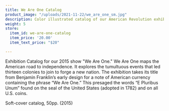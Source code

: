 ```yaml
---
title: We Are One Catalog
product_image: "/uploads/2021-11-22/we_are_one_sm.jpg"
description: Color illustrated catalog of our American Revolution exhibition
weight: 5
store:
  item_id: we-are-one-catalog
  item_price: '20.00'
  item_text_price: "$20"

---
```

Exhibition Catalog for our 2015 show "We Are One." We Are One maps the American road to independence. It explores the tumultuous events that led thirteen colonies to join to forge a new nation. The exhibition takes its title from Benjamin Franklin’s early design for a note of American currency containing the phrase “We Are One.” This presaged the words “E Pluribus Unum” found on the seal of the United States (adopted in 1782) and on all U.S. coins.

Soft-cover catalog, 50pp. (2015)